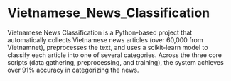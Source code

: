 # Vietnamese_News_Classification
 Vietnamese News Classification is a Python-based project that automatically collects Vietnamese news articles (over 60,000 from Vietnamnet), preprocesses the text, and uses a scikit-learn model to classify each article into one of several categories. Across the three core scripts (data gathering, preprocessing, and training), the system achieves over 91% accuracy in categorizing the news.
